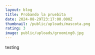 ```yaml
---
layout: blog
title: Probando la pruebita
date: 2024-08-29T23:17:00.000Z
thumbnail: /public/uploads/mascota.png
rating: 3
image: public/uploads/grooming0.jpg
---
```

testing
